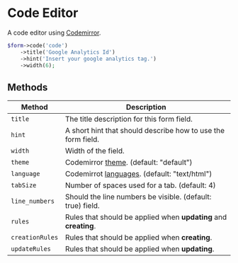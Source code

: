 # Code Editor

A code editor using [Codemirror](https://codemirror.net/).

```php
$form->code('code')
    ->title('Google Analytics Id')
    ->hint('Insert your google analytics tag.')
    ->width(6);
```

## Methods

| Method          | Description                                                                      |
| --------------- | -------------------------------------------------------------------------------- |
| `title`         | The title description for this form field.                                       |
| `hint`          | A short hint that should describe how to use the form field.                     |
| `width`         | Width of the field.                                                              |
| `theme`         | Codemirror [theme](https://codemirror.net/demo/theme.html). (default: "default") |
| `language`      | Codemirrot [languages](https://codemirror.net/mode/). (default: "text/html")     |
| `tabSize`       | Number of spaces used for a tab. (default: 4)                                    |
| `line_numbers`  | Should the line numbers be visible. (default: true) field.                       |
| `rules`         | Rules that should be applied when **updating** and **creating**.                 |
| `creationRules` | Rules that should be applied when **creating**.                                  |
| `updateRules`   | Rules that should be applied when **updating**.                                  |
